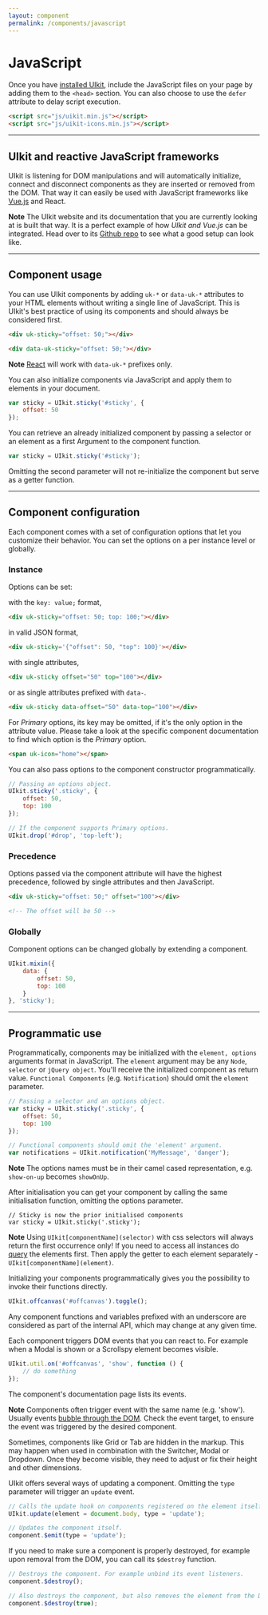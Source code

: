 ```yaml
---
layout: component
permalink: /components/javascript
---
```


# JavaScript

Once you have [installed UIkit](installation.md), include the JavaScript files on your page by adding them to the `<head>` section. You can also choose to use the `defer` attribute to delay script execution.

```html
<script src="js/uikit.min.js"></script>
<script src="js/uikit-icons.min.js"></script>
```

***

## UIkit and reactive JavaScript frameworks

UIkit is listening for DOM manipulations and will automatically initialize, connect and disconnect components as they are inserted or removed from the DOM. That way it can easily be used with JavaScript frameworks like [Vue.js](http://vuejs.org/) and React.

**Note** The UIkit website and its documentation that you are currently looking at is built that way. It is a perfect example of how <em>UIkit and Vue.js</em> can be integrated. Head over to its [Github repo](https://github.com/uikit/uikit-site) to see what a good setup can look like.

***

## Component usage

You can use UIkit components by adding `uk-*` or `data-uk-*` attributes to your HTML elements without writing a single line of JavaScript. This is UIkit's best practice of using its components and should always be considered first.

```html
<div uk-sticky="offset: 50;"></div>

<div data-uk-sticky="offset: 50;"></div>
```

**Note** [React](https://facebook.github.io/react/) will work with `data-uk-*` prefixes only.

You can also initialize components via JavaScript and apply them to elements in your document.

```js
var sticky = UIkit.sticky('#sticky', {
    offset: 50
});
```

You can retrieve an already initialized component by passing a selector or an element as a first Argument to the component function.

 ```js
 var sticky = UIkit.sticky('#sticky');
 ```

Omitting the second parameter will not re-initialize the component but serve as a getter function.

***

## Component configuration

Each component comes with a set of configuration options that let you customize their behavior. You can set the options on a per instance level or globally.

### Instance

Options can be set:

with the `key: value;` format,

```html
<div uk-sticky="offset: 50; top: 100;"></div>
```

in valid JSON format,

```html
<div uk-sticky='{"offset": 50, "top": 100}'></div>
```

with single attributes,

```html
<div uk-sticky offset="50" top="100"></div>
```

or as single attributes prefixed with `data-`.

```html
<div uk-sticky data-offset="50" data-top="100"></div>
```

For _Primary_ options, its key may be omitted, if it's the only option in the attribute value. Please take a look at the specific component documentation to find which option is the _Primary_ option.

```html
<span uk-icon="home"></span>
```

You can also pass options to the component constructor programmatically.

```js
// Passing an options object.
UIkit.sticky('.sticky', {
    offset: 50,
    top: 100
});

// If the component supports Primary options.
UIkit.drop('#drop', 'top-left');
```

### Precedence

Options passed via the component attribute will have the highest precedence, followed by single attributes and then JavaScript.

```html
<div uk-sticky="offset: 50;" offset="100"></div>

<!-- The offset will be 50 -->
```

### Globally

Component options can be changed globally by extending a component.

```js
UIkit.mixin({
    data: {
        offset: 50,
        top: 100
    }
}, 'sticky');
```

***

## Programmatic use

Programmatically, components may be initialized with the `element, options` arguments format in JavaScript. The `element` argument may be any `Node`, `selector` or `jQuery object`. You'll receive the initialized component as return value. `Functional Components` (e.g. `Notification`) should omit the `element` parameter.

```js
// Passing a selector and an options object.
var sticky = UIkit.sticky('.sticky', {
    offset: 50,
    top: 100
});

// Functional components should omit the 'element' argument.
var notifications = UIkit.notification('MyMessage', 'danger');
```

**Note**
The options names must be in their camel cased representation, e.g. `show-on-up` becomes `showOnUp`.

After initialisation you can get your component by calling the same initialisation function, omitting the options parameter.

```javscript
// Sticky is now the prior initialised components
var sticky = UIkit.sticky('.sticky');
```

**Note**
Using `UIkit[componentName](selector)` with css selectors will always return the first occurrence only!
If you need to access all instances do [query](https://developer.mozilla.org/en-US/docs/Web/API/Document/querySelectorAll) the elements first. Then apply the getter to each element separately - `UIkit[componentName](element)`.


Initializing your components programmatically gives you the possibility to invoke their functions directly.

```js
UIkit.offcanvas('#offcanvas').toggle();
```

Any component functions and variables prefixed with an underscore are considered as part of the internal API, which may change at any given time.

Each component triggers DOM events that you can react to. For example when a Modal is shown or a Scrollspy element becomes visible.

```js
UIkit.util.on('#offcanvas', 'show', function () {
    // do something
});
```

The component's documentation page lists its events.

**Note** Components often trigger event with the same name (e.g. 'show'). Usually events [bubble through the DOM](https://developer.mozilla.org/en-US/docs/Learn/JavaScript/Building_blocks/Events#Event_bubbling_and_capture). Check the event target, to ensure the event was triggered by the desired component.

Sometimes, components like Grid or Tab are hidden in the markup. This may happen when used in combination with the Switcher, Modal or Dropdown. Once they become visible, they need to adjust or fix their height and other dimensions.

UIkit offers several ways of updating a component. Omitting the `type` parameter will trigger an `update` event.

```js
// Calls the update hook on components registered on the element itself, its parents and children.
UIkit.update(element = document.body, type = 'update');

// Updates the component itself.
component.$emit(type = 'update');

```

If you need to make sure a component is properly destroyed, for example upon removal from the DOM, you can call its `$destroy` function.

```js
// Destroys the component. For example unbind its event listeners.
component.$destroy();

// Also destroys the component, but also removes the element from the DOM.
component.$destroy(true);
```
